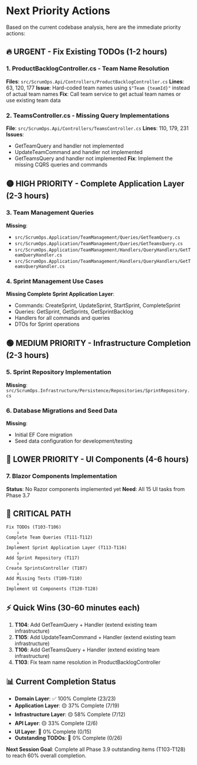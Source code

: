 # Next Priority Actions

Based on the current codebase analysis, here are the immediate priority actions:

## 🔥 URGENT - Fix Existing TODOs (1-2 hours)

### 1. ProductBacklogController.cs - Team Name Resolution
**Files**: `src/ScrumOps.Api/Controllers/ProductBacklogController.cs`
**Lines**: 63, 120, 177
**Issue**: Hard-coded team names using `$"Team {teamId}"` instead of actual team names
**Fix**: Call team service to get actual team names or use existing team data

### 2. TeamsController.cs - Missing Query Implementations  
**File**: `src/ScrumOps.Api/Controllers/TeamsController.cs`
**Lines**: 110, 179, 231
**Issues**:
- GetTeamQuery and handler not implemented
- UpdateTeamCommand and handler not implemented  
- GetTeamsQuery and handler not implemented
**Fix**: Implement the missing CQRS queries and commands

## 🟡 HIGH PRIORITY - Complete Application Layer (2-3 hours)

### 3. Team Management Queries
**Missing**:
- `src/ScrumOps.Application/TeamManagement/Queries/GetTeamQuery.cs`
- `src/ScrumOps.Application/TeamManagement/Queries/GetTeamsQuery.cs`
- `src/ScrumOps.Application/TeamManagement/Handlers/QueryHandlers/GetTeamQueryHandler.cs`
- `src/ScrumOps.Application/TeamManagement/Handlers/QueryHandlers/GetTeamsQueryHandler.cs`

### 4. Sprint Management Use Cases
**Missing Complete Sprint Application Layer**:
- Commands: CreateSprint, UpdateSprint, StartSprint, CompleteSprint
- Queries: GetSprint, GetSprints, GetSprintBacklog
- Handlers for all commands and queries
- DTOs for Sprint operations

## 🟢 MEDIUM PRIORITY - Infrastructure Completion (2-3 hours)

### 5. Sprint Repository Implementation
**Missing**: `src/ScrumOps.Infrastructure/Persistence/Repositories/SprintRepository.cs`

### 6. Database Migrations and Seed Data
**Missing**:
- Initial EF Core migration
- Seed data configuration for development/testing

## 🔵 LOWER PRIORITY - UI Components (4-6 hours)

### 7. Blazor Components Implementation
**Status**: No Razor components implemented yet
**Need**: All 15 UI tasks from Phase 3.7

## 🚦 CRITICAL PATH

```
Fix TODOs (T103-T106) 
    ↓
Complete Team Queries (T111-T112)
    ↓
Implement Sprint Application Layer (T113-T116)  
    ↓
Add Sprint Repository (T117)
    ↓
Create SprintsController (T107)
    ↓
Add Missing Tests (T109-T110)
    ↓
Implement UI Components (T120-T128)
```

## ⚡ Quick Wins (30-60 minutes each)

1. **T104**: Add GetTeamQuery + Handler (extend existing team infrastructure)
2. **T105**: Add UpdateTeamCommand + Handler (extend existing team infrastructure)  
3. **T106**: Add GetTeamsQuery + Handler (extend existing team infrastructure)
4. **T103**: Fix team name resolution in ProductBacklogController

## 📊 Current Completion Status

- **Domain Layer**: ✅ 100% Complete (23/23)
- **Application Layer**: 🟡 37% Complete (7/19) 
- **Infrastructure Layer**: 🟡 58% Complete (7/12)
- **API Layer**: 🟡 33% Complete (2/6) 
- **UI Layer**: 🔴 0% Complete (0/15)
- **Outstanding TODOs**: 🔴 0% Complete (0/26)

**Next Session Goal**: Complete all Phase 3.9 outstanding items (T103-T128) to reach 60% overall completion.